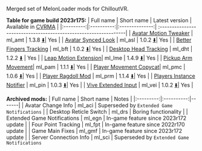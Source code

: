 Merged set of MelonLoader mods for ChilloutVR.

**Table for game build 2023r175:**
| Full name | Short name | Latest version | Available in [CVRMA](https://github.com/knah/CVRMelonAssistant) |
|:---------:|:----------:|:--------------:| :----------------------------------------------------------------|
| [Avatar Motion Tweaker](/ml_amt/README.md) | ml_amt | 1.3.8 [:arrow_down:](../../releases/latest/download/ml_amt.dll)| Yes |
| [Avatar Synced Look](/ml_asl/README.md) | ml_asl | 1.0.2 [:arrow_down:](../../releases/latest/download/ml_asl.dll)| Yes |
| [Better Fingers Tracking](/ml_bft/README.md) | ml_bft | 1.0.2 [:arrow_down:](../../releases/latest/download/ml_bft.dll)| Yes |
| [Desktop Head Tracking](/ml_dht/README.md) | ml_dht | 1.2.2 [:arrow_down:](../../releases/latest/download/ml_dht.dll) | Yes |
| [Leap Motion Extension](/ml_lme/README.md)| ml_lme | 1.4.9 [:arrow_down:](../../releases/latest/download/ml_lme.dll)| Yes |
| [Pickup Arm Movement](/ml_pam/README.md)| ml_pam | 1.1.1 [:arrow_down:](../../releases/latest/download/ml_pam.dll)| Yes |
| [Player Movement Copycat](/ml_pmc/README.md)| ml_pmc | 1.0.6 [:arrow_down:](../../releases/latest/download/ml_pmc.dll)| Yes |
| [Player Ragdoll Mod](/ml_prm/README.md) | ml_prm | 1.1.4 [:arrow_down:](../../releases/latest/download/ml_prm.dll)| Yes |
| [Players Instance Notifier](/ml_pin/README.md) | ml_pin | 1.0.3 [:arrow_down:](../../releases/latest/download/ml_ml_pin.dll)| Yes |
| [Vive Extended Input](/ml_vei/README.md) | ml_vei | 1.0.2 [:arrow_down:](../../releases/latest/download/ml_vei.dll)| Yes |

**Archived mods:**
| Full name | Short name | Notes |
|:---------:|:----------:|-------|
| Avatar Change Info | ml_aci | Superseded by `Extended Game Notifications` |
| Desktop Reticle Switch | ml_drs | Boring functionality |
| Extended Game Notifications | ml_egn | In-game feature since 2023r172 update |
| Four Point Tracking | ml_fpt | In-game feature since 2022r170 update |
| Game Main Fixes | ml_gmf | In-game feature since 2023r172 update |
| Server Connection Info | ml_sci | Superseded by `Extended Game Notifications`
